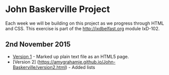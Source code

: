 John Baskerville Project
========================

Each week we will be building on this project as we progress through HTML and CSS. This exercise is part of the <hef>http://ixdbelfast.org</hef> module IxD-102.

2nd November 2015
-----------------

- [Version 1](https://amygrahamie.github.io/John-Baskerville/version1.html) - Marked up plain text file as an HTML5 page.
- [Version 2] (https://amygrahamie.github.io/John-Baskerville/version2.html) - Added lists
